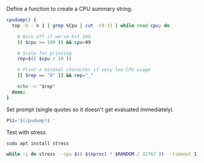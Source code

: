 Define a function to create a CPU summary string.

```bash
cpudump() {
  top -b - n 1 | grep %Cpu | cut -c9-11 | while read cpu; do

    # Back off if we've hit 100
    (( $cpu >= 100 )) && cpu=99

    # Scale for printing
    rep=$(( $cpu / 10 ))

    # Print a minimal character if very low CPU usage
    [[ $rep == "0" ]] && rep="_"

    echo -n "$rep"
  done;
}
```

Set prompt (single quotes so it doesn't get evaluated immediately).
```bash
PS1='$(cpudump)$ '
```

Test with stress
```bash
sudo apt install stress

while :; do stress --cpu $(( $(nproc) * $RANDOM / 32767 )) --timeout 1; done
```
